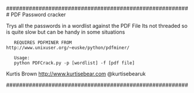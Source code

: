 #########################################################
PDF Password cracker

 Trys all the passwords in a wordlist against the PDF File
 Its not threaded so is quite slow but can be handy in some situations


       REQUIRES PDFMINER FROM http://www.unixuser.org/~euske/python/pdfminer/

       Usage:
       python PDFCrack.py -p [wordlist] -f [pdf file]


 Kurtis Brown
 http://www.kurtisebear.com
 @kurtisebearuk

########################################################
